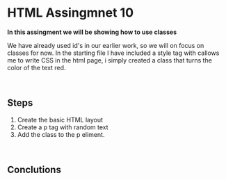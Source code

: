# HTML Assingmnet 10

**In this assingment we will be showing how to use classes**

We have already used id's in our earlier work, so we will on focus on classes for now. In the starting file I have included a style tag with callows me to write CSS in the html page, i simply created a class that turns the color of the text red.

<br>

## Steps

1. Create the basic HTML layout
2. Create a p tag with random text
3. Add the class to the p eliment.

<br>

## Conclutions